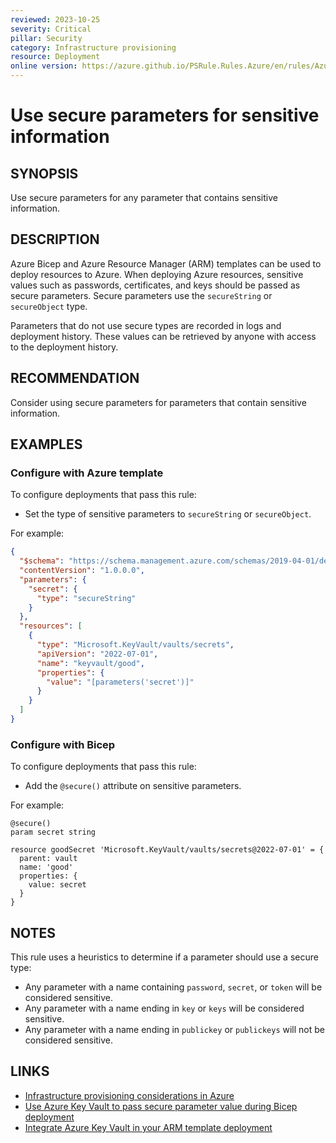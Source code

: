 ```yaml
---
reviewed: 2023-10-25
severity: Critical
pillar: Security
category: Infrastructure provisioning
resource: Deployment
online version: https://azure.github.io/PSRule.Rules.Azure/en/rules/Azure.Deployment.SecureParameter/
---
```


# Use secure parameters for sensitive information

## SYNOPSIS

Use secure parameters for any parameter that contains sensitive information.

## DESCRIPTION

Azure Bicep and Azure Resource Manager (ARM) templates can be used to deploy resources to Azure.
When deploying Azure resources, sensitive values such as passwords, certificates, and keys should be passed as secure parameters.
Secure parameters use the `secureString` or `secureObject` type.

Parameters that do not use secure types are recorded in logs and deployment history.
These values can be retrieved by anyone with access to the deployment history.

## RECOMMENDATION

Consider using secure parameters for parameters that contain sensitive information.

## EXAMPLES

### Configure with Azure template

To configure deployments that pass this rule:

- Set the type of sensitive parameters to `secureString` or `secureObject`.

For example:

```json
{
  "$schema": "https://schema.management.azure.com/schemas/2019-04-01/deploymentTemplate.json#",
  "contentVersion": "1.0.0.0",
  "parameters": {
    "secret": {
      "type": "secureString"
    }
  },
  "resources": [
    {
      "type": "Microsoft.KeyVault/vaults/secrets",
      "apiVersion": "2022-07-01",
      "name": "keyvault/good",
      "properties": {
        "value": "[parameters('secret')]"
      }
    }
  ]
}
```

### Configure with Bicep

To configure deployments that pass this rule:

- Add the `@secure()` attribute on sensitive parameters.

For example:

```bicep
@secure()
param secret string

resource goodSecret 'Microsoft.KeyVault/vaults/secrets@2022-07-01' = {
  parent: vault
  name: 'good'
  properties: {
    value: secret
  }
}
```

## NOTES

This rule uses a heuristics to determine if a parameter should use a secure type:

- Any parameter with a name containing `password`, `secret`, or `token` will be considered sensitive.
- Any parameter with a name ending in `key` or `keys` will be considered sensitive.
- Any parameter with a name ending in `publickey` or `publickeys` will not be considered sensitive.

## LINKS

- [Infrastructure provisioning considerations in Azure](https://learn.microsoft.com/azure/architecture/framework/security/deploy-infrastructure)
- [Use Azure Key Vault to pass secure parameter value during Bicep deployment](https://learn.microsoft.com/azure/azure-resource-manager/bicep/key-vault-parameter)
- [Integrate Azure Key Vault in your ARM template deployment](https://learn.microsoft.com/azure/azure-resource-manager/templates/template-tutorial-use-key-vault#edit-the-parameters-file)
